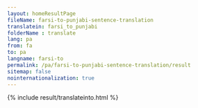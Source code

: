 ```yaml
---
layout: homeResultPage
fileName: farsi-to-punjabi-sentence-translation
translatein: farsi_to_punjabi
folderName : translate
lang: pa
from: fa
to: pa
langname: farsi-to
permalink: /pa/farsi-to-punjabi-sentence-translation/result
sitemap: false
nointernationalization: true
---
```

{% include result/translateinto.html %}

<script src="/js/result/translation.js" data-foldername="{{page.folderName}}" data-lang="{{page.lang}}"></script>
